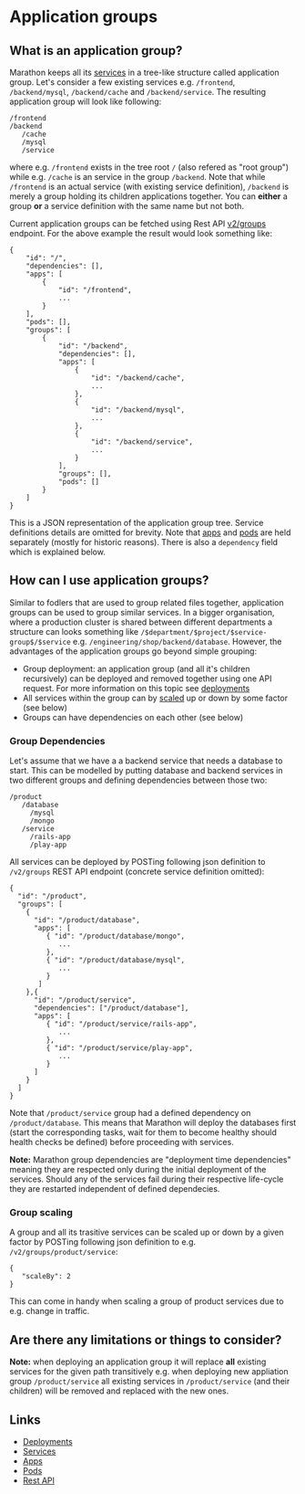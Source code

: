 # Application groups

## What is an application group?
 Marathon keeps all its [services](services.md) in a tree-like structure called application group. Let's consider a few existing services e.g. `/frontend`, `/backend/mysql`, `/backend/cache` and `/backend/service`. The resulting application group will look like following:

```
/frontend
/backend
   /cache
   /mysql
   /service
```
where e.g. `/frontend` exists in the tree root `/` (also refered as "root group") while e.g. `/cache` is an service in the group `/backend`. Note that while `/frontend` is an actual service (with existing service definition), `/backend` is merely a group holding its children applications together. You can **either** a group **or** a service
definition with the same name but not both.

Current application groups can be fetched using Rest API [v2/groups](api.md) endpoint. For the above example the result would look something like:
```
{
    "id": "/",
    "dependencies": [],
    "apps": [
        {
            "id": "/frontend",
            ...
        }
    ],
    "pods": [],
    "groups": [
        {
            "id": "/backend",
            "dependencies": [],
            "apps": [
                {
                    "id": "/backend/cache",
                    ...
                },
                {
                    "id": "/backend/mysql",
                    ...
                },
                {
                    "id": "/backend/service",
                    ...
                }
            ],
            "groups": [],
            "pods": []
        }
    ]
}
```
This is a JSON representation of the application group tree. Service definitions details are omitted for brevity. Note that [apps](apps.md) and [pods](pods.md) are held separately (mostly for historic reasons). There is also a `dependency` field which is explained below.

## How can I use application groups?
Similar to fodlers that are used to group related files together, application groups can be used to group similar services. In a bigger organisation, where a production cluster is shared between different departments a structure can looks something like `/$department/$project/$service-group$/$service` e.g. `/engineering/shop/backend/database`. However, the advantages of the application groups go beyond simple grouping:

- Group deployment: an application group (and all it's children recursively) can be deployed and removed together using one API request. For more information on this topic see [deployments](deployments.md)
- All services within the group can by [scaled](scaling.md) up or down by some factor (see below)
- Groups can have dependencies on each other (see below)

### Group Dependencies
Let's assume that we have a a backend service that needs a database to start. This can be modelled by putting database and backend services in two different groups and defining dependencies between those two:
```
/product
   /database
     /mysql
     /mongo
   /service
     /rails-app
     /play-app

```

All services can be deployed by POSTing following json definition to `/v2/groups` REST API endpoint (concrete service definition omitted):
```
{
  "id": "/product",
  "groups": [
    {
      "id": "/product/database",
      "apps": [
         { "id": "/product/database/mongo",
            ...
         },
         { "id": "/product/database/mysql",
            ...
         }
       ]
    },{
      "id": "/product/service",
      "dependencies": ["/product/database"],
      "apps": [
         { "id": "/product/service/rails-app",
            ...
         },
         { "id": "/product/service/play-app",
            ...
         }
      ]
    }
  ]
}
```
Note that `/product/service` group had a defined dependency on `/product/database`. This means that Marathon will deploy the databases first (start the corresponding tasks, wait for them to become healthy should health checks be defined) before proceeding with services.

**Note:** Marathon group dependencies are "deployment time dependencies" meaning they are respected only during the initial deployment of the services. Should any of the services fail during their respective life-cycle they are restarted independent of defined dependecies.

### Group scaling
A group and all its trasitive services can be scaled up or down by a given factor by POSTing following json definition to e.g. `/v2/groups/product/service`:
```
{
   "scaleBy": 2
}
```
This can come in handy when scaling a group of product services due to e.g. change in traffic.

## Are there any limitations or things to consider?
**Note:** when deploying an application group it will replace **all** existing services for the given path transitively e.g. when deploying new appliation group `/product/service` all existing services in `/product/service` (and their children) will be removed and replaced with the new ones.

## Links
* [Deployments](deployments.md)
* [Services](services.md)
* [Apps](apps.md)
* [Pods](pods.md)
* [Rest API](api.md)
